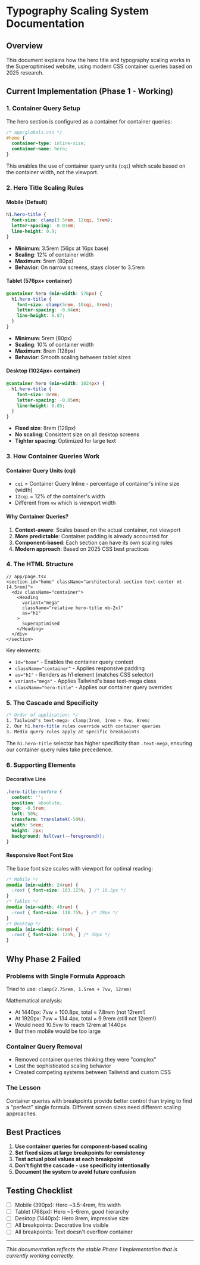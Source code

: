 # Typography Scaling System Documentation

## Overview
This document explains how the hero title and typography scaling works in the Superoptimised website, using modern CSS container queries based on 2025 research.

## Current Implementation (Phase 1 - Working)

### 1. Container Query Setup
The hero section is configured as a container for container queries:

```css
/* app/globals.css */
#home {
  container-type: inline-size;
  container-name: hero;
}
```

This enables the use of container query units (`cqi`) which scale based on the container width, not the viewport.

### 2. Hero Title Scaling Rules

#### Mobile (Default)
```css
h1.hero-title {
  font-size: clamp(3.5rem, 12cqi, 5rem);
  letter-spacing: -0.03em;
  line-height: 0.9;
}
```
- **Minimum**: 3.5rem (56px at 16px base)
- **Scaling**: 12% of container width
- **Maximum**: 5rem (80px)
- **Behavior**: On narrow screens, stays closer to 3.5rem

#### Tablet (576px+ container)
```css
@container hero (min-width: 576px) {
  h1.hero-title {
    font-size: clamp(5rem, 10cqi, 8rem);
    letter-spacing: -0.04em;
    line-height: 0.87;
  }
}
```
- **Minimum**: 5rem (80px)
- **Scaling**: 10% of container width
- **Maximum**: 8rem (128px)
- **Behavior**: Smooth scaling between tablet sizes

#### Desktop (1024px+ container)
```css
@container hero (min-width: 1024px) {
  h1.hero-title {
    font-size: 8rem;
    letter-spacing: -0.05em;
    line-height: 0.85;
  }
}
```
- **Fixed size**: 8rem (128px)
- **No scaling**: Consistent size on all desktop screens
- **Tighter spacing**: Optimized for large text

### 3. How Container Queries Work

#### Container Query Units (cqi)
- `cqi` = Container Query Inline - percentage of container's inline size (width)
- `12cqi` = 12% of the container's width
- Different from `vw` which is viewport width

#### Why Container Queries?
1. **Context-aware**: Scales based on the actual container, not viewport
2. **More predictable**: Container padding is already accounted for
3. **Component-based**: Each section can have its own scaling rules
4. **Modern approach**: Based on 2025 CSS best practices

### 4. The HTML Structure

```tsx
// app/page.tsx
<section id="home" className="architectural-section text-center mt-[4.5rem]">
  <div className="container">
    <Heading
      variant="mega"
      className="relative hero-title mb-2xl"
      as="h1"
    >
      Superoptimised
    </Heading>
  </div>
</section>
```

Key elements:
- `id="home"` - Enables the container query context
- `className="container"` - Applies responsive padding
- `as="h1"` - Renders as h1 element (matches CSS selector)
- `variant="mega"` - Applies Tailwind's base text-mega class
- `className="hero-title"` - Applies our container query overrides

### 5. The Cascade and Specificity

```css
/* Order of application: */
1. Tailwind's text-mega: clamp(3rem, 1rem + 4vw, 8rem)
2. Our h1.hero-title rules override with container queries
3. Media query rules apply at specific breakpoints
```

The `h1.hero-title` selector has higher specificity than `.text-mega`, ensuring our container query rules take precedence.

### 6. Supporting Elements

#### Decorative Line
```css
.hero-title::before {
  content: '';
  position: absolute;
  top: -0.5rem;
  left: 50%;
  transform: translateX(-50%);
  width: 5rem;
  height: 2px;
  background: hsl(var(--foreground));
}
```

#### Responsive Root Font Size
The base font size scales with viewport for optimal reading:
```css
/* Mobile */
@media (min-width: 24rem) {
  :root { font-size: 103.125%; } /* 16.5px */
}
/* Tablet */
@media (min-width: 48rem) {
  :root { font-size: 118.75%; } /* 19px */
}
/* Desktop */
@media (min-width: 64rem) {
  :root { font-size: 125%; } /* 20px */
}
```

## Why Phase 2 Failed

### Problems with Single Formula Approach
Tried to use: `clamp(2.75rem, 1.5rem + 7vw, 12rem)`

Mathematical analysis:
- At 1440px: 7vw = 100.8px, total = 7.8rem (not 12rem!)
- At 1920px: 7vw = 134.4px, total = 9.9rem (still not 12rem!)
- Would need 10.5vw to reach 12rem at 1440px
- But then mobile would be too large

### Container Query Removal
- Removed container queries thinking they were "complex"
- Lost the sophisticated scaling behavior
- Created competing systems between Tailwind and custom CSS

### The Lesson
Container queries with breakpoints provide better control than trying to find a "perfect" single formula. Different screen sizes need different scaling approaches.

## Best Practices

1. **Use container queries for component-based scaling**
2. **Set fixed sizes at large breakpoints for consistency**
3. **Test actual pixel values at each breakpoint**
4. **Don't fight the cascade - use specificity intentionally**
5. **Document the system to avoid future confusion**

## Testing Checklist

- [ ] Mobile (390px): Hero ~3.5-4rem, fits width
- [ ] Tablet (768px): Hero ~5-6rem, good hierarchy
- [ ] Desktop (1440px): Hero 8rem, impressive size
- [ ] All breakpoints: Decorative line visible
- [ ] All breakpoints: Text doesn't overflow container

---

*This documentation reflects the stable Phase 1 implementation that is currently working correctly.*